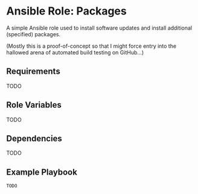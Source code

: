 # Ansible Role: Packages
A simple Ansible role used to install software updates and install additional (specified) packages.  

(Mostly this is a proof-of-concept so that I might force entry into the hallowed arena of automated build testing on GitHub...)  

## Requirements  
TODO  

## Role Variables  
TODO  

## Dependencies  
TODO  

## Example Playbook
```
TODO
```
